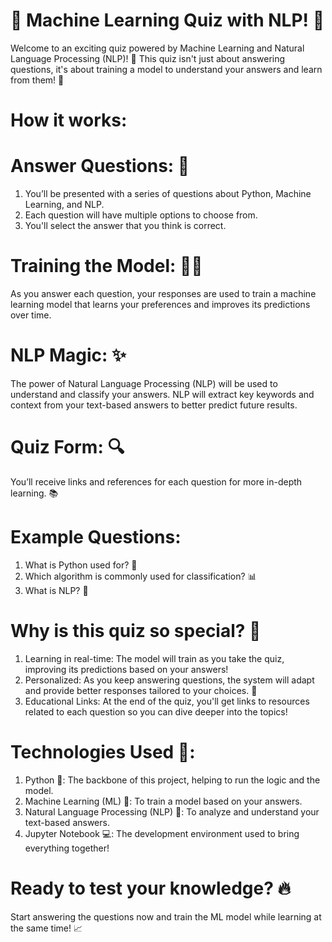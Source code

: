 # 🤖 Machine Learning Quiz with NLP! 🧠
Welcome to an exciting quiz powered by Machine Learning and Natural Language Processing (NLP)! 🚀 This quiz isn't just about answering questions, it's about training a model to understand your answers and learn from them! 🌟

# How it works:
# Answer Questions: 📝
1. You’ll be presented with a series of questions about Python, Machine Learning, and NLP.
2. Each question will have multiple options to choose from.
3. You'll select the answer that you think is correct.

# Training the Model: 🏋️‍♀️
As you answer each question, your responses are used to train a machine learning model that learns your preferences and improves its predictions over time.

# NLP Magic: ✨
The power of Natural Language Processing (NLP) will be used to understand and classify your answers.
NLP will extract key keywords and context from your text-based answers to better predict future results.

# Quiz Form: 🔍
You’ll receive links and references for each question for more in-depth learning. 📚

# Example Questions:
1. What is Python used for? 🐍
2. Which algorithm is commonly used for classification? 📊
3. What is NLP? 🧠

# Why is this quiz so special? 🌟
1. Learning in real-time: The model will train as you take the quiz, improving its predictions based on your answers!
2. Personalized: As you keep answering questions, the system will adapt and provide better responses tailored to your choices. 🤩
3. Educational Links: At the end of the quiz, you'll get links to resources related to each question so you can dive deeper into the topics!

# Technologies Used 🔧:
1. Python 🐍: The backbone of this project, helping to run the logic and the model.
2. Machine Learning (ML) 🤖: To train a model based on your answers.
3. Natural Language Processing (NLP) 🧠: To analyze and understand your text-based answers.
4. Jupyter Notebook 💻: The development environment used to bring everything together!

# Ready to test your knowledge? 🔥
Start answering the questions now and train the ML model while learning at the same time! 📈

